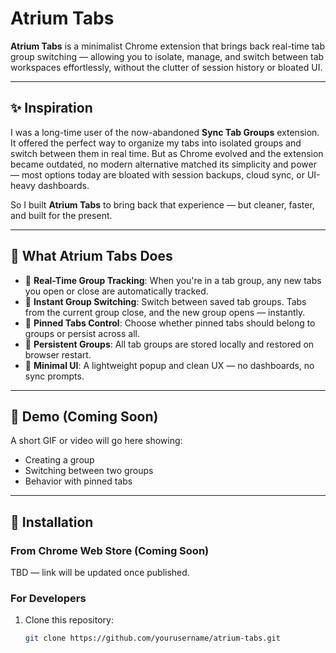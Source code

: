 # Atrium Tabs

**Atrium Tabs** is a minimalist Chrome extension that brings back real-time tab group switching — allowing you to isolate, manage, and switch between tab workspaces effortlessly, without the clutter of session history or bloated UI.

---

## ✨ Inspiration

I was a long-time user of the now-abandoned **Sync Tab Groups** extension. It offered the perfect way to organize my tabs into isolated groups and switch between them in real time. But as Chrome evolved and the extension became outdated, no modern alternative matched its simplicity and power — most options today are bloated with session backups, cloud sync, or UI-heavy dashboards.

So I built **Atrium Tabs** to bring back that experience — but cleaner, faster, and built for the present.

---

## 🔧 What Atrium Tabs Does

- 🔄 **Real-Time Group Tracking**: When you're in a tab group, any new tabs you open or close are automatically tracked.
- 🔁 **Instant Group Switching**: Switch between saved tab groups. Tabs from the current group close, and the new group opens — instantly.
- 📌 **Pinned Tabs Control**: Choose whether pinned tabs should belong to groups or persist across all.
- 💾 **Persistent Groups**: All tab groups are stored locally and restored on browser restart.
- 🧘 **Minimal UI**: A lightweight popup and clean UX — no dashboards, no sync prompts.

---

## 📸 Demo (Coming Soon)

A short GIF or video will go here showing:
- Creating a group
- Switching between two groups
- Behavior with pinned tabs

---

## 🚀 Installation

### From Chrome Web Store (Coming Soon)

TBD — link will be updated once published.

### For Developers

1. Clone this repository:
   ```bash
   git clone https://github.com/yourusername/atrium-tabs.git